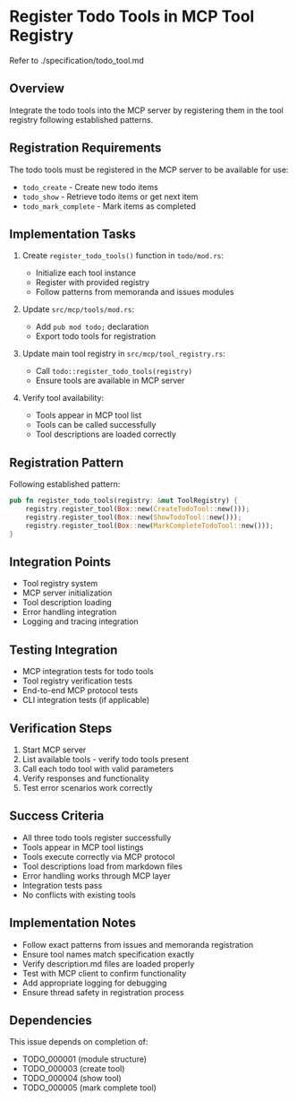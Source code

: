 # Register Todo Tools in MCP Tool Registry

Refer to ./specification/todo_tool.md

## Overview
Integrate the todo tools into the MCP server by registering them in the tool registry following established patterns.

## Registration Requirements
The todo tools must be registered in the MCP server to be available for use:
- `todo_create` - Create new todo items
- `todo_show` - Retrieve todo items or get next item
- `todo_mark_complete` - Mark items as completed

## Implementation Tasks
1. Create `register_todo_tools()` function in `todo/mod.rs`:
   - Initialize each tool instance
   - Register with provided registry
   - Follow patterns from memoranda and issues modules

2. Update `src/mcp/tools/mod.rs`:
   - Add `pub mod todo;` declaration
   - Export todo tools for registration

3. Update main tool registry in `src/mcp/tool_registry.rs`:
   - Call `todo::register_todo_tools(registry)` 
   - Ensure tools are available in MCP server

4. Verify tool availability:
   - Tools appear in MCP tool list
   - Tools can be called successfully
   - Tool descriptions are loaded correctly

## Registration Pattern
Following established pattern:
```rust
pub fn register_todo_tools(registry: &mut ToolRegistry) {
    registry.register_tool(Box::new(CreateTodoTool::new()));
    registry.register_tool(Box::new(ShowTodoTool::new()));
    registry.register_tool(Box::new(MarkCompleteTodoTool::new()));
}
```

## Integration Points
- Tool registry system
- MCP server initialization
- Tool description loading
- Error handling integration
- Logging and tracing integration

## Testing Integration
- MCP integration tests for todo tools
- Tool registry verification tests
- End-to-end MCP protocol tests
- CLI integration tests (if applicable)

## Verification Steps
1. Start MCP server
2. List available tools - verify todo tools present
3. Call each todo tool with valid parameters
4. Verify responses and functionality
5. Test error scenarios work correctly

## Success Criteria
- All three todo tools register successfully
- Tools appear in MCP tool listings
- Tools execute correctly via MCP protocol
- Tool descriptions load from markdown files
- Error handling works through MCP layer
- Integration tests pass
- No conflicts with existing tools

## Implementation Notes
- Follow exact patterns from issues and memoranda registration
- Ensure tool names match specification exactly
- Verify description.md files are loaded properly
- Test with MCP client to confirm functionality
- Add appropriate logging for debugging
- Ensure thread safety in registration process

## Dependencies
This issue depends on completion of:
- TODO_000001 (module structure)
- TODO_000003 (create tool)
- TODO_000004 (show tool) 
- TODO_000005 (mark complete tool)